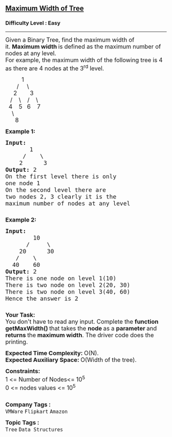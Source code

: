 <h2><a href="https://practice.geeksforgeeks.org/problems/maximum-width-of-tree/1?page=1&status[]=unsolved&category[]=Tree&sortBy=submissions">Maximum Width of Tree</a></h2><h3>Difficulty Level : Easy</h3><hr><div class="problems_problem_content__Xm_eO"><p><span style="font-size:18px">Given a Binary Tree, find the maximum width of it.&nbsp;<strong>Maximum width </strong>is defined as the maximum number of nodes at any level.<br>
For example, the maximum width of the following tree is 4 as there are 4 nodes at the 3<sup>rd</sup> level.</span></p>

<p><span style="font-size:18px">&nbsp;&nbsp;&nbsp;&nbsp;&nbsp;&nbsp;&nbsp;&nbsp;&nbsp; 1<br>
&nbsp;&nbsp;&nbsp;&nbsp;&nbsp;&nbsp; /&nbsp;&nbsp;&nbsp;&nbsp; \<br>
&nbsp;&nbsp;&nbsp;&nbsp; 2&nbsp;&nbsp;&nbsp;&nbsp;&nbsp;&nbsp;&nbsp; 3<br>
&nbsp;&nbsp; /&nbsp;&nbsp;&nbsp; \ &nbsp;&nbsp; /&nbsp;&nbsp;&nbsp; \<br>
&nbsp; 4&nbsp;&nbsp;&nbsp; 5&nbsp;&nbsp; 6&nbsp;&nbsp;&nbsp; 7<br>
&nbsp;&nbsp;&nbsp; \<br>
&nbsp;&nbsp;&nbsp;&nbsp;&nbsp; 8</span></p>

<p><span style="font-size:18px"><strong>Example 1:</strong></span></p>

<pre><span style="font-size:18px"><strong>Input:
</strong>&nbsp;&nbsp;&nbsp;&nbsp;&nbsp;&nbsp;&nbsp;1
 &nbsp;&nbsp;&nbsp; /&nbsp;&nbsp;&nbsp;&nbsp;\
 &nbsp; &nbsp;2&nbsp; &nbsp; &nbsp;&nbsp;3
<strong>Output: </strong>2
On the first level there is only
one node 1
On the second level there are
two nodes 2, 3 clearly it is the 
maximum number of nodes at any level</span>

</pre>

<p><span style="font-size:18px"><strong>Example 2:</strong></span></p>

<pre><span style="font-size:18px"><strong>Input:
</strong>&nbsp;&nbsp;&nbsp;&nbsp;&nbsp;&nbsp;&nbsp; 10
 &nbsp;&nbsp;&nbsp;&nbsp; /&nbsp;&nbsp;&nbsp;&nbsp; \
&nbsp;&nbsp;&nbsp;&nbsp;20&nbsp;&nbsp;&nbsp;&nbsp;&nbsp; 30
 &nbsp; /&nbsp;&nbsp;&nbsp;&nbsp;\
 &nbsp;40&nbsp;&nbsp;&nbsp; 60
<strong>Output: </strong>2
There is one node on level 1(10)
There is two node on level 2(20, 30)
There is two node on level 3(40, 60)
Hence the answer is 2
</span>
</pre>

<p><strong><span style="font-size:18px">Your Task:</span></strong><br>
<span style="font-size:18px">You don't have to read any input. Complete the <strong>function getMaxWidth()&nbsp;</strong>that takes the&nbsp;<strong>node </strong>as a&nbsp;<strong>parameter </strong>and <strong>returns </strong>the<strong> maximum width</strong>. The driver code does the printing.</span></p>

<p><span style="font-size:18px"><strong>Expected Time Complexity:&nbsp;</strong>O(N).<br>
<strong>Expected Auxiliary Space:&nbsp;</strong>O(Width of the tree).</span></p>

<p><span style="font-size:18px"><strong>Constraints:</strong><br>
1 &lt;= Number of Nodes&lt;= 10<sup>5</sup><br>
0 &lt;= nodes values &lt;= 10<sup>5</sup></span><br>
&nbsp;</p>
</div><p><span style=font-size:18px><strong>Company Tags : </strong><br><code>VMWare</code>&nbsp;<code>Flipkart</code>&nbsp;<code>Amazon</code>&nbsp;<br><p><span style=font-size:18px><strong>Topic Tags : </strong><br><code>Tree</code>&nbsp;<code>Data Structures</code>&nbsp;